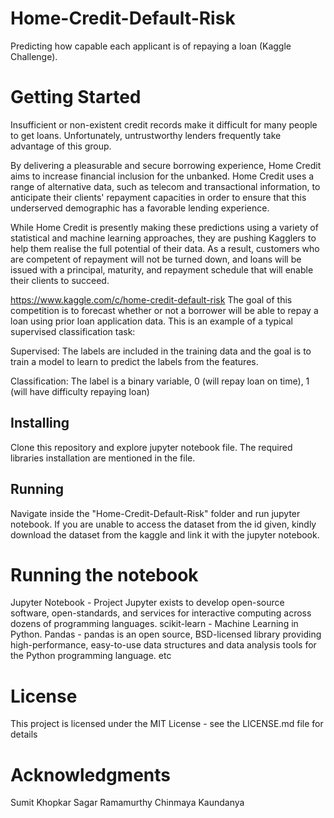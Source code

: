 # Home-Credit-Default-Risk
Predicting how capable each applicant is of repaying a loan (Kaggle Challenge).

# Getting Started
Insufficient or non-existent credit records make it difficult for many people to get loans. Unfortunately, untrustworthy lenders frequently take advantage of this group.

By delivering a pleasurable and secure borrowing experience, Home Credit aims to increase financial inclusion for the unbanked. Home Credit uses a range of alternative data, such as telecom and transactional information, to anticipate their clients' repayment capacities in order to ensure that this underserved demographic has a favorable lending experience.

While Home Credit is presently making these predictions using a variety of statistical and machine learning approaches, they are pushing Kagglers to help them realise the full potential of their data. As a result, customers who are competent of repayment will not be turned down, and loans will be issued with a principal, maturity, and repayment schedule that will enable their clients to succeed.

https://www.kaggle.com/c/home-credit-default-risk
The goal of this competition is to forecast whether or not a borrower will be able to repay a loan using prior loan application data. This is an example of a typical supervised classification task:

Supervised: The labels are included in the training data and the goal is to train a model to learn to predict the labels from the features.

Classification: The label is a binary variable, 0 (will repay loan on time), 1 (will have difficulty repaying loan)

## Installing
Clone this repository and explore jupyter notebook file.
The required libraries installation are mentioned in the file.
## Running
Navigate inside the "Home-Credit-Default-Risk" folder and run jupyter notebook.
If you are unable to access the dataset from the id given, kindly download the dataset from the kaggle and link it with the jupyter notebook.

# Running the notebook
Jupyter Notebook - Project Jupyter exists to develop open-source software, open-standards, and services for interactive computing across dozens of programming languages.
scikit-learn - Machine Learning in Python.
Pandas - pandas is an open source, BSD-licensed library providing high-performance, easy-to-use data structures and data analysis tools for the Python programming language.
etc

# License
This project is licensed under the MIT License - see the LICENSE.md file for details

# Acknowledgments
Sumit Khopkar
Sagar Ramamurthy
Chinmaya Kaundanya